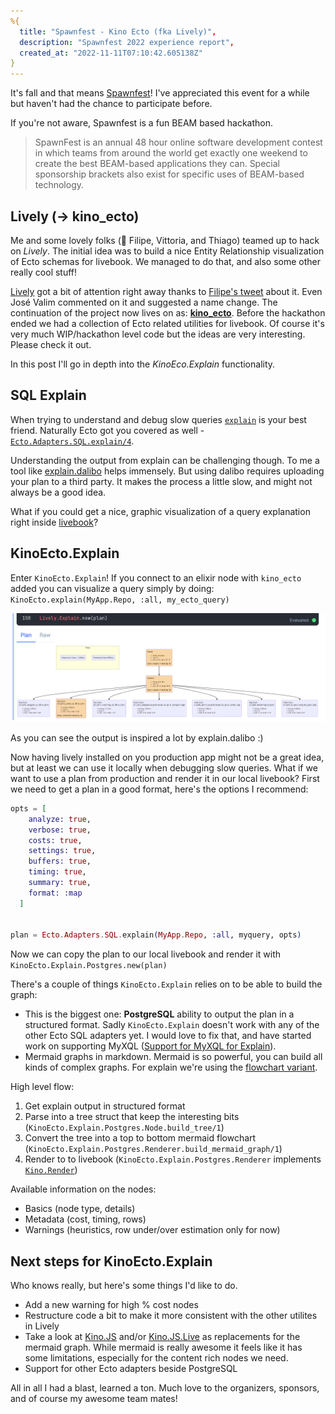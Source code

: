 ```yaml
---
%{
  title: "Spawnfest - Kino Ecto (fka Lively)",
  description: "Spawnfest 2022 experience report",
  created_at: "2022-11-11T07:10:42.605138Z"
}
---
```


It's fall and that means [Spawnfest](https://spawnfest.org/)! I've appreciated this event for a while but haven't had the chance to participate before.

If you're not aware, Spawnfest is a fun BEAM based hackathon.

> SpawnFest is an annual 48 hour online software development contest in which teams from around the world get exactly one weekend to create the best BEAM-based applications they can. Special sponsorship brackets also exist for specific uses of BEAM-based technology.

## Lively (-> kino_ecto)

Me and some lovely folks (👋 Filipe, Vittoria, and Thiago) teamed up to hack on *Lively*. The initial idea was to build a nice Entity Relationship visualization of Ecto schemas for livebook. We managed to do that, and also some other really cool stuff!

[Lively](https://github.com/spawnfest/lively) got a bit of attention right away thanks to [Filipe's tweet](https://twitter.com/filipecabaco/status/1581786455688777728) about it. Even José Valim commented on it and suggested a name change. The continuation of the project now lives on as: **[kino_ecto](https://github.com/vorce/kino_ecto)**. Before the hackathon ended we had a collection of Ecto related utilities for livebook. Of course it's very much WIP/hackathon level code but the ideas are very interesting. Please check it out.

In this post I'll go in depth into the *KinoEco.Explain* functionality.

## SQL Explain

When trying to understand and debug slow queries [`explain`](https://www.postgresql.org/docs/current/sql-explain.html) is your best friend.
Naturally Ecto got you covered as well - [`Ecto.Adapters.SQL.explain/4`](https://hexdocs.pm/ecto_sql/Ecto.Adapters.SQL.html#explain/4).

Understanding the output from explain can be challenging though. To me a tool like [explain.dalibo](https://explain.dalibo.com/) helps immensely. But using dalibo requires uploading your plan to a third party. It makes the process a little slow, and might not always be a good idea.

What if you could get a nice, graphic visualization of a query explanation right inside [livebook](https://livebook.dev)?

## KinoEcto.Explain

Enter `KinoEcto.Explain`! If you connect to an elixir node with `kino_ecto` added you can visualize a query simply by doing: `KinoEcto.explain(MyApp.Repo, :all, my_ecto_query)`

![KinoEcto.Explain in action](/assets/images/spawnfest-2022/lively_explain.png)

As you can see the output is inspired a lot by explain.dalibo :)

Now having lively installed on you production app might not be a great idea, but at least we can use it locally when debugging slow queries. What if we want to use a plan from production and render it in our local livebook? First we need to get a plan in a good format, here's the options I recommend:

```elixir
opts = [
    analyze: true,
    verbose: true,
    costs: true,
    settings: true,
    buffers: true,
    timing: true,
    summary: true,
    format: :map
  ]


plan = Ecto.Adapters.SQL.explain(MyApp.Repo, :all, myquery, opts)
```

Now we can copy the plan to our local livebook and render it with `KinoEcto.Explain.Postgres.new(plan)`

There's a couple of things `KinoEcto.Explain` relies on to be able to build the graph:

* This is the biggest one: **PostgreSQL** ability to output the plan in a structured format. Sadly `KinoEcto.Explain` doesn't work with any of the other Ecto SQL adapters yet. I would love to fix that, and have started work on supporting MyXQL ([Support for MyXQL for Explain](https://github.com/vorce/kino_ecto/issues/2)).
* Mermaid graphs in markdown. Mermaid is so powerful, you can build all kinds of complex graphs. For explain we're using the [flowchart variant](https://mermaid-js.github.io/mermaid/#/flowchart).

High level flow:

1. Get explain output in structured format
1. Parse into a tree struct that keep the interesting bits (`KinoEcto.Explain.Postgres.Node.build_tree/1`)
1. Convert the tree into a top to bottom mermaid flowchart (`KinoEcto.Explain.Postgres.Renderer.build_mermaid_graph/1`)
1. Render to to livebook (`KinoEcto.Explain.Postgres.Renderer` implements [`Kino.Render`](https://github.com/livebook-dev/kino))

Available information on the nodes:

* Basics (node type, details)
* Metadata (cost, timing, rows)
* Warnings (heuristics, row under/over estimation only for now)

## Next steps for KinoEcto.Explain

Who knows really, but here's some things I'd like to do.

* Add a new warning for high % cost nodes
* Restructure code a bit to make it more consistent with the other utilites in Lively
* Take a look at [Kino.JS](https://hexdocs.pm/kino/Kino.JS.html) and/or [Kino.JS.Live](https://hexdocs.pm/kino/Kino.JS.Live.html) as replacements for the mermaid graph. While mermaid is really awesome it feels like it has some limitations, especially for the content rich nodes we need.
* Support for other Ecto adapters beside PostgreSQL

All in all I had a blast, learned a ton. Much love to the organizers, sponsors, and of course my awesome team mates!
